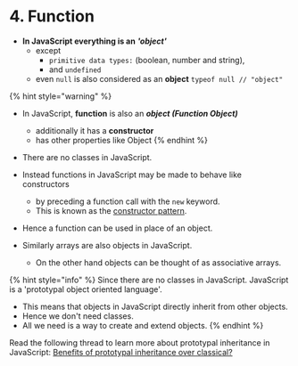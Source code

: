 # 4. Function

* **In JavaScript everything is an** _**'object'**_ 
  * except
    * `primitive data types:` \(boolean, number and string\),
    * and `undefined` 
  * even `null` is also considered as an **object**  `typeof null // "object"`

{% hint style="warning" %}
* In JavaScript, **function** is also an _**object  \(Function Object\)**_
  * additionally it has a **constructor**
  * has other properties like Object
{% endhint %}

* There are no classes in JavaScript. 
* Instead functions in JavaScript may be made to behave like constructors 

  * by preceding a function call with the `new` keyword. 
  * This is known as the [constructor pattern](http://aaditmshah.github.io/why-prototypal-inheritance-matters/#constructors_vs_prototypes).

* Hence a function can be used in place of an object. 
* Similarly arrays are also objects in JavaScript. 

  * On the other hand objects can be thought of as associative arrays.

{% hint style="info" %}
Since there are no classes in JavaScript. JavaScript is a 'prototypal object oriented language'. 

* This means that objects in JavaScript directly inherit from other objects. 
* Hence we don't need classes. 
* All we need is a way to create and extend objects.
{% endhint %}

Read the following thread to learn more about prototypal inheritance in JavaScript: [Benefits of prototypal inheritance over classical?](https://stackoverflow.com/q/2800964/783743)

